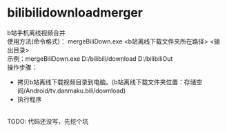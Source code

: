 # bilibilidownloadmerger
b站手机离线视频合并
<br>
使用方法(命令格式)：
mergeBiliDown.exe <b站离线下载文件夹所在路径> <输出目录>
<br>
示例：mergeBiliDown.exe D:/bilibili/download D:/bilibiliOut
<br>
操作步骤：
- 拷贝b站离线下载视频目录到电脑。(b站离线下载文件夹位置：存储空间/Android/tv.danmaku.bili/download)
- 执行程序
<br>
TODO:
代码还没写，先挖个坑
